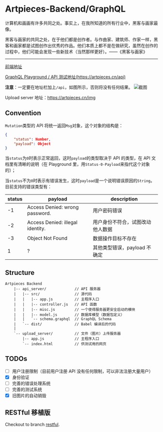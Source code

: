 # Artpieces-Backend/GraphQL

计算机和画画有许多共同之处。事实上，在我所知道的所有行业中，黑客与画家最像。

黑客与画家的共同之处，在于他们都是创作者。与作曲家、建筑师、作家一样，黑客和画家都是试图创作出优秀的作品。他们本质上都不是在做研究，虽然在创作的过程中，他们可能会发现一些新技术（当然那样更好）。——《黑客与画家》

---

[前端地址](https://github.com/Frost-Lee/Art-Pieces-front-end)

[GraphQL Playground / API 测试地址(https://artpieces.cn/api)](https://artpieces.cn/api)

**注意**：一定要在地址栏加上`/api`，如图所示，否则将没有任何结果。
![截图](https://wx3.sinaimg.cn/mw1024/8163951ely1funftn0f3vj20gv05daa0.jpg)

Upload server 地址：https://artpieces.cn/img

## Convention

`Mutation`类型的 API 将统一返回`Msg`对象，这个对象的结构是：

```json
{
    "status": Number,
    "payload": Object
}
```

当`status`为`0`时表示正常返回，这时`payload`的类型取决于 API 的类型，在 API 文档里有清晰的说明（在 Playground 里，用`Status-0-Payload`来指代这个对象的）；

当`status`不为`0`时表示有错误发生，这时`payload`是一个说明错误原因的`String`。目前支持的错误类型有：

| status | payload                           | description                      |
| ------ | --------------------------------- | -------------------------------- |
| -1     | Access Denied: wrong password.    | 用户密码错误                     |
| -2     | Access Denied: illegal identity. | 用户身份不符合，试图改动他人数据 |
| -3     | Object Not Found                  | 数据操作目标不存在               |
| 1      | ?                                 | 其他类型错误，payload 不确定     |

## Structure

```
Artpieces Backend
    |-- api_server/             // API 服务器
    |   |-- src/                // 源代码
    |   |   |-- app.js          // 主程序入口
    |   |   |-- controller.js   // API 函数
    |   |   |-- misc.js         // 一个使得服务器更安全启动的模块
    |   |   |-- model.js        // 数据库模型（数据包定义）
    |   |   `-- schema.graphql  // GraphQL Schema
    |   `-- dist/               // Babel 编译后的代码
    |
    `-- upload_server/          // 文件（图片）上传服务器
        |-- app.js              // 主程序入口
        `-- index.html          // 供测试用的网页
```

## TODOs

-   [ ] 用户注册限制（目前用户注册 API 没有任何限制，可以非法注册大量用户）
-   [x] 身份验证
-   [ ] 完善的错误处理系统
-   [ ] 完善的测试系统
-   [x] 旧图片的自动销毁

## RESTful 移植版

Checkout to branch [restful](https://github.com/ZJUGuoShuai/ArtPieces-Back-end/tree/restful).
